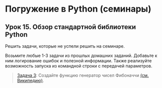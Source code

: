 # Погружение в Python (семинары)
## Урок 15. Обзор стандартной библиотеки Python

Решить задачи, которые не успели решить на семинаре.

Возьмите любые 1-3 задачи из прошлых домашних заданий.
Добавьте к ним логирование ошибок и полезной
информации. Также реализуйте возможность запуска из
командной строки с передачей параметров.

> [Задача 3](https://github.com/XYI7I/GeekBrains/tree/main/Geek/Python/lesson15/task1/main.py): Создайте функцию генератор чисел Фибоначчи [(см. Википедию)](https://ru.wikipedia.org/wiki/Числа_Фибоначчи).